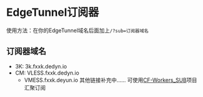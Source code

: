 # EdgeTunnel订阅器
使用方法：在你的EdgeTunnel域名后面加上`/?sub=订阅器域名`
## 订阅器域名
 - 3K: 3k.fxxk.dedyn.io
 - CM: VLESS.fxxk.dedyn.io
     - VMESS.fxxk.deyun.io
其他链接补充中……
可使用[CF-Workers_SUB](https://github.com/cmliu/CF-Workers-SUB)项目汇聚订阅
